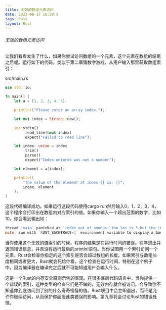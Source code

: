 ```yaml
---
title: 无效的数组元素访问
date: 2023-08-17 16:29:S
tags: Rust
layout: Rust
---
```

###### 无效的数组元素访问

让我们看看发生了什么，如果你尝试访问数组的一个元素，这个元素在数组的结尾之后呢。运行如下的代码，类似于第二章猜数字游戏，从用户输入那里获取数组索引：

src/main.rs

```rust
use std::io;

fn main() {
    let a = [1, 2, 3, 4, 5];

    println!("Please enter an array index.");

    let mut index = String::new();

    io::stdin()
        .read_line(&mut index)
        .expect("Failed to read line");

    let index: usize = index
        .trim()
        .parse()
        .expect("Index entered was not a number");

    let element = a[index];

    println!(
        "The value of the element at index {} is: {}",
        index, element
    );
}
```

这段代码编译成功。如果运行这段代码使用cargo run然后输入0，1，2，3，4，这个程序会打印出在数组内对应索引的值。如果你输入一个超出范围的数字，比如10，你会看到输出如：

```powershell
thread 'main' panicked at 'index out of bounds: the len is 5 but the index is 10', src/main.rs:19:19
note: run with `RUST_BACKTRACE=1` environment variable to display a backtrace

```

当你使用这个无效的值索引的时候，程序的结果是在运行时间的错误。程序退出并返回错误信息，并且没有运行最后的println!语句。当你试图用一个索引访问一个元素，Rust会检查你指定的这个索引是否会超过数组的长度。如果索引与数组长度相同或者更大，Rust就会死给你看。这个检查在运行时间，特别在这个例子中，因为编译器在编译完之后就不可能知道用户会输入什么。

这是一个Rust的内存安全原则示例的表现。在很多底层代码语言中，当你提供一个错误的索引，这种类型的检查它们是不做的，无效内存就会被访问，会导致你不知道你到底访问到了别的什么奇奇怪怪的值。Rust项目中会立即退出，而不是允许你继续访问，从而保护你面授此类错误的影响。第九章将会讨论Rust的错误处理。

